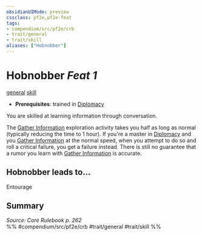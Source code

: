 ```yaml
---
obsidianUIMode: preview
cssclass: pf2e,pf2e-feat
tags:
- compendium/src/pf2e/crb
- trait/general
- trait/skill
aliases: ["Hobnobber"]
---
```

# Hobnobber  *Feat 1*  
[general](/rules/traits/general.md)  [skill](/rules/traits/skill.md)  

- **Prerequisites**: trained in [Diplomacy](/compendium/skills.md#Diplomacy)

You are skilled at learning information through conversation.

The [Gather Information](/rules/actions/gather-information.md) exploration activity takes you half as long as normal (typically reducing the time to 1 hour). If you're a master in [Diplomacy](/compendium/skills.md#Diplomacy) and you [Gather Information](/rules/actions/gather-information.md) at the normal speed, when you attempt to do so and roll a critical failure, you get a failure instead. There is still no guarantee that a rumor you learn with [Gather Information](/rules/actions/gather-information.md) is accurate.

## Hobnobber leads to...

Entourage

## Summary

*Source: Core Rulebook p. 262*  
%% #compendium/src/pf2e/crb #trait/general #trait/skill %%